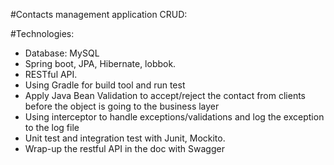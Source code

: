 #Contacts management application CRUD:

#Technologies:

- Database: MySQL
- Spring boot, JPA, Hibernate, lobbok.
- RESTful API.
- Using Gradle for build tool and run test
- Apply Java Bean Validation to accept/reject the contact from clients before the object is going to the business layer
- Using interceptor to handle exceptions/validations and log the exception to the log file
- Unit test and integration test with Junit, Mockito.
- Wrap-up the restful API in the doc with Swagger
